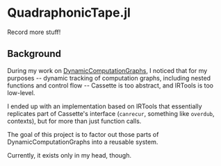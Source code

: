 # QuadraphonicTape.jl
Record more stuff!

## Background

During my work on [DynamicComputationGraphs](https://github.com/phipsgabler/DynamicComputationGraphs.jl), I noticed that for my purposes -- dynamic tracking of computation graphs, including nested functions and control flow -- Cassette is too abstract, and IRTools is too low-level.  

I ended up with an implementation based on IRTools that essentially replicates part of Cassette's interface (`canrecur`, something like `overdub`, contexts), but for more than just function calls.

The goal of this project is to factor out those parts of DynamicComputationGraphs into a reusable system. 

Currently, it exists only in my head, though.
